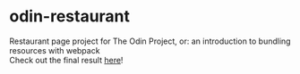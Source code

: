 # odin-restaurant
Restaurant page project for The Odin Project, or: an introduction to bundling resources with webpack
<br>
Check out the final result [here](https://28r.github.io/odin-restaurant/)!